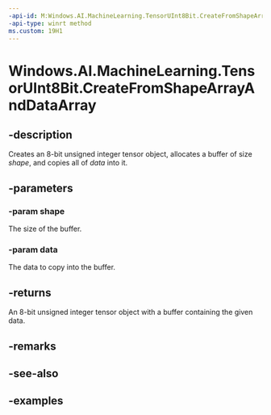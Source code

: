 ```yaml
---
-api-id: M:Windows.AI.MachineLearning.TensorUInt8Bit.CreateFromShapeArrayAndDataArray(System.Int64[],System.Byte[])
-api-type: winrt method
ms.custom: 19H1
---
```


<!-- Method syntax.
public TensorUInt8Bit TensorUInt8Bit.CreateFromShapeArrayAndDataArray(Int64[] shape, Byte[] data)
-->

# Windows.AI.MachineLearning.TensorUInt8Bit.CreateFromShapeArrayAndDataArray

## -description
Creates an 8-bit unsigned integer tensor object, allocates a buffer of size *shape*, and copies all of *data* into it.

## -parameters
### -param shape
The size of the buffer.

### -param data
The data to copy into the buffer.

## -returns
An 8-bit unsigned integer tensor object with a buffer containing the given data.

## -remarks

## -see-also

## -examples
